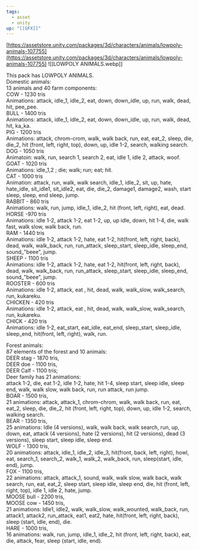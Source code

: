 ```yaml
---
tags:
  - asset
  - unity
up: "[[GFX]]"
---
```

[https://assetstore.unity.com/packages/3d/characters/animals/lowpoly-animals-107755](https://assetstore.unity.com/packages/3d/characters/animals/lowpoly-animals-107755)
![[LOWPOLY ANIMALS.webp]]

This pack has LOWPOLY ANIMALS.  
Domestic animals:  
13 animals and 40 farm components:  
COW - 1230 tris  
Animations: attack, idle_1, idle_2, eat, down, down_idle, up, run, walk, dead, hit, pee_pee.  
BULL - 1400 tris  
Animations: attack, idle_1, idle_2, eat, down, down_idle, up, run, walk, dead, hit, ka_ka.  
PIG - 1200 tris  
Animations: attack, chrom-crom, walk, walk back, run, eat, eat_2, sleep, die, die_2, hit (front, left, right, top), down, up, idle 1-2, search, walking search.  
DOG - 1050 tris  
Animatoin: walk, run, search 1, search 2, eat, idle 1, idle 2, attack, woof.  
GOAT - 1020 tris  
Animations: idle_1,2 ; die; walk; run; eat; hit.  
CAT - 1000 tris  
Animation: attack, run, walk, walk search, idle_1, idle_2, sit, up, hate, hate_idle, sit_idle1, sit_idle2, eat, die, die_2, damage1, damage2, wash, start sleep, sleep, end sleep, jump.  
RABBIT - 860 tris  
Animations: walk, run, jump, idle_1, idle_2, hit (front, left, right), eat, dead.  
HORSE -970 tris  
Animations: idle 1-2, attack 1-2, eat 1-2, up, up idle, down, hit 1-4, die, walk fast, walk slow, walk back, run.  
RAM - 1440 tris  
Animations: idle 1-2, attack 1-2, hate, eat 1-2, hit(front, left, right, back), dead, walk, walk_back, run, run_attack, sleep_start, sleep_idle, sleep_end, sound_"beee", jump.  
SHEEP - 1100 tris  
Animations: idle 1-2, attack 1-2, hate, eat 1-2, hit(front, left, right, back), dead, walk, walk_back, run, run_attack, sleep_start, sleep_idle, sleep_end, sound_"beee", jump.  
ROOSTER - 600 tris  
Animations: idle 1-2, attack, eat , hit, dead, walk, walk_slow, walk_search, run, kukareku.  
CHICKEN - 420 tris  
Animations: idle 1-2, attack, eat , hit, dead, walk, walk_slow, walk_search, run, kukareku.  
CHICK - 420 tris  
Animations: idle 1-2, eat_start, eat_idle, eat_end, sleep_start, sleep_idle, sleep_end, hit(front, left, right), walk, run.  
  
Forest animals:  
87 elements of the forest and 10 animals:  
DEER stag - 1870 tris,  
DEER doe - 1100 tris,  
DEER Calf - 1100 tris;  
Deer family has 21 animations:  
attack 1-2, die, eat 1-2, idle 1-2, hate, hit 1-4, sleep start, sleep idle, sleep end, walk, walk slow, walk back, run, run attack, run jump.  
BOAR - 1500 tris,  
21 animations: attack, attack_1, chrom-chrom, walk, walk back, run, eat, eat_2, sleep, die, die_2, hit (front, left, right, top), down, up, idle 1-2, search, walking search.  
BEAR - 1350 tris,  
25 animations: Idle (4 versions), walk, walk back, walk search, run, up, down, eat, attack (4 versions), hate (2 versions), hit (2 versions), dead (3 versions), sleep start, sleep idle, sleep end.  
WOLF - 1300 tris,  
20 animations: attack, idle_1, idle_2, idle_3, hit(front, back, left, right), howl, eat, search_1, search_2, walk_1, walk_2, walk_back, run, sleep(start, idle, end), jump.  
FOX - 1100 tris,  
22 animations: attack, attack_1, sound, walk, walk slow, walk back, walk search, run, eat, eat_2, sleep start, sleep idle, sleep end, die, hit (front, left, right, top), idle 1, idle 2, hate, jump.  
MOOSE bull - 2200 tris,  
MOOSE cow - 1450 tris,  
21 animations: Idle1, idle2, walk, walk_slow, walk_wounted, walk_back, run, attack1, attack2, run_attack, eat1, eat2, hate, hit(front, left, right, back), sleep (start, idle, end), die.  
HARE - 1000 tris,  
16 animations: walk, run, jump, idle_1, idle_2, hit (front, left, right, back), eat, die, attack, fear, sleep (start, idle, end).